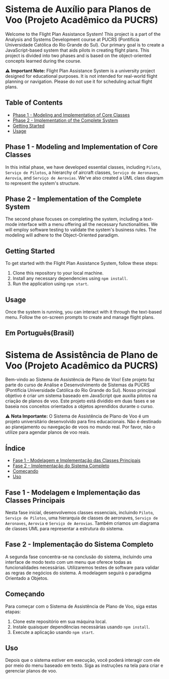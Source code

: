 # Sistema de Auxílio para Planos de Voo (Projeto Acadêmico da PUCRS)

Welcome to the Flight Plan Assistance System! This project is a part of the Analysis and Systems Development course at PUCRS (Pontifícia Universidade Católica do Rio Grande do Sul). Our primary goal is to create a JavaScript-based system that aids pilots in creating flight plans. This project is divided into two phases and is based on the object-oriented concepts learned during the course.

⚠️ **Important Note:** Flight Plan Assistance System is a university project designed for educational purposes. It is not intended for real-world flight planning or navigation. Please do not use it for scheduling actual flight plans.


## Table of Contents

- [Phase 1 - Modeling and Implementation of Core Classes](#phase-1---modeling-and-implementation-of-core-classes)
- [Phase 2 - Implementation of the Complete System](#phase-2---implementation-of-the-complete-system)
- [Getting Started](#getting-started)
- [Usage](#usage)

## Phase 1 - Modeling and Implementation of Core Classes

In this initial phase, we have developed essential classes, including `Piloto`, `Serviço de Pilotos`, a hierarchy of aircraft classes, `Serviço de Aeronaves`, `Aerovia`, and `Serviço de Aerovias`. We've also created a UML class diagram to represent the system's structure.

## Phase 2 - Implementation of the Complete System

The second phase focuses on completing the system, including a text-mode interface with a menu offering all the necessary functionalities. We will employ software testing to validate the system's business rules. The modeling will adhere to the Object-Oriented paradigm.

## Getting Started

To get started with the Flight Plan Assistance System, follow these steps:

1. Clone this repository to your local machine.
2. Install any necessary dependencies using `npm install`.
3. Run the application using `npm start`.

## Usage

Once the system is running, you can interact with it through the text-based menu. Follow the on-screen prompts to create and manage flight plans.

## Em Português(Brasil)

# Sistema de Assistência de Plano de Voo (Projeto Acadêmico da PUCRS)

Bem-vindo ao Sistema de Assistência de Plano de Voo! Este projeto faz parte do curso de Análise e Desenvolvimento de Sistemas da PUCRS (Pontifícia Universidade Católica do Rio Grande do Sul). Nosso principal objetivo é criar um sistema baseado em JavaScript que auxilia pilotos na criação de planos de voo. Este projeto está dividido em duas fases e se baseia nos conceitos orientados a objetos aprendidos durante o curso.

⚠️ **Nota Importante:** O Sistema de Assistência de Plano de Voo é um projeto universitário desenvolvido para fins educacionais. Não é destinado ao planejamento ou navegação de voos no mundo real. Por favor, não o utilize para agendar planos de voo reais.

## Índice

- [Fase 1 - Modelagem e Implementação das Classes Principais](#fase-1---modelagem-e-implementação-das-classes-principais)
- [Fase 2 - Implementação do Sistema Completo](#fase-2---implementação-do-sistema-completo)
- [Começando](#começando)
- [Uso](#uso)

## Fase 1 - Modelagem e Implementação das Classes Principais

Nesta fase inicial, desenvolvemos classes essenciais, incluindo `Piloto`, `Serviço de Pilotos`, uma hierarquia de classes de aeronaves, `Serviço de Aeronaves`, `Aerovia` e `Serviço de Aerovias`. Também criamos um diagrama de classes UML para representar a estrutura do sistema.

## Fase 2 - Implementação do Sistema Completo

A segunda fase concentra-se na conclusão do sistema, incluindo uma interface de modo texto com um menu que oferece todas as funcionalidades necessárias. Utilizaremos testes de software para validar as regras de negócios do sistema. A modelagem seguirá o paradigma Orientado a Objetos.

## Começando

Para começar com o Sistema de Assistência de Plano de Voo, siga estas etapas:

1. Clone este repositório em sua máquina local.
2. Instale quaisquer dependências necessárias usando `npm install`.
3. Execute a aplicação usando `npm start`.

## Uso

Depois que o sistema estiver em execução, você poderá interagir com ele por meio do menu baseado em texto. Siga as instruções na tela para criar e gerenciar planos de voo.
